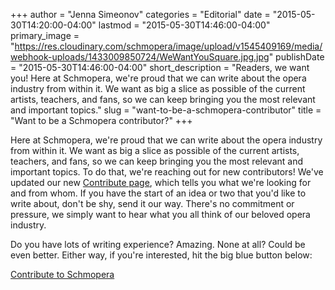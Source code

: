 +++
author = "Jenna Simeonov"
categories = "Editorial"
date = "2015-05-30T14:20:00-04:00"
lastmod = "2015-05-30T14:46:00-04:00"
primary_image = "https://res.cloudinary.com/schmopera/image/upload/v1545409169/media/webhook-uploads/1433009850724/WeWantYouSquare.jpg.jpg"
publishDate = "2015-05-30T14:46:00-04:00"
short_description = "Readers, we want you! Here at Schmopera, we&#039;re proud that we can write about the opera industry from within it. We want as big a slice as possible of the current artists, teachers, and fans, so we can keep bringing you the most relevant and important topics."
slug = "want-to-be-a-schmopera-contributor"
title = "Want to be a Schmopera contributor?"
+++

Here at Schmopera, we're proud that we can write about the opera industry from within it. We want as big a slice as possible of the current artists, teachers, and fans, so we can keep bringing you the most relevant and important topics. To do that, we're reaching out for new contributors! We've updated our new [Contribute page](/about/contribute/), which tells you what we're looking for and from whom. If you have the start of an idea or two that you'd like to write about, don't be shy, send it our way. There's no commitment or pressure, we simply want to hear what you all think of our beloved opera industry.

Do you have lots of writing experience? Amazing. None at all? Could be even better. Either way, if you're interested, hit the big blue button below:

<a href="/about/contribute/" class="btn">Contribute to Schmopera</a>
